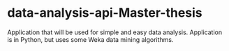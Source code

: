 # data-analysis-api-Master-thesis
Application that will be used for simple and easy data analysis. Application is in Python, but uses some Weka data mining algorithms. 
